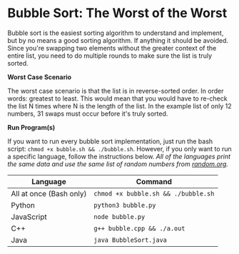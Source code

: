 # Bubble Sort: The Worst of the Worst

Bubble sort is the easiest sorting algorithm to understand and implement, but by no means a good sorting algorithm. If anything it should be avoided. Since you're swapping two elements without the greater context of the entire list, you need to do multiple rounds to make sure the list is truly sorted.

**Worst Case Scenario**

The worst case scenario is that the list is in reverse-sorted order. In order words: greatest to least. This would mean that you would have to re-check the list N times where N is the length of the list. In the example list of only 12 numbers, 31 swaps must occur before it's truly sorted.

**Run Program(s)**

If you want to run every bubble sort implementation, just run the bash script: `chmod +x bubble.sh && ./bubble.sh`. However, if you only want to run a specific language, follow the instructions below. *All of the languages print the same data and use the same list of random numbers from [random.org](https://random.org).*

| Language | Command |
|----------|---------|
| All at once (Bash only) | `chmod +x bubble.sh && ./bubble.sh` |
| Python | `python3 bubble.py` |
| JavaScript | `node bubble.py` |
| C++ | `g++ bubble.cpp && ./a.out` |
| Java | `java BubbleSort.java` |